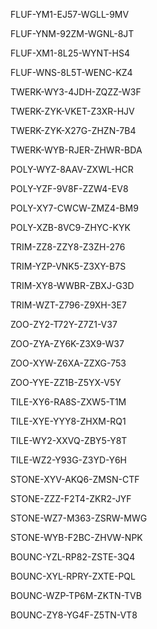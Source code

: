 FLUF-YM1-EJ57-WGLL-9MV

FLUF-YNM-92ZM-WGNL-8JT

FLUF-XM1-8L25-WYNT-HS4

FLUF-WNS-8L5T-WENC-KZ4

TWERK-WY3-4JDH-ZQZZ-W3F

TWERK-ZYK-VKET-Z3XR-HJV

TWERK-ZYK-X27G-ZHZN-7B4

TWERK-WYB-RJER-ZHWR-BDA

POLY-WYZ-8AAV-ZXWL-HCR

POLY-YZF-9V8F-ZZW4-EV8

POLY-XY7-CWCW-ZMZ4-BM9

POLY-XZB-8VC9-ZHYC-KYK

TRIM-ZZ8-ZZY8-Z3ZH-276

TRIM-YZP-VNK5-Z3XY-B7S

TRIM-XY8-WWBR-ZBXJ-G3D

TRIM-WZT-Z796-Z9XH-3E7

ZOO-ZY2-T72Y-Z7Z1-V37

ZOO-ZYA-ZY6K-Z3X9-W37

ZOO-XYW-Z6XA-ZZXG-753

ZOO-YYE-ZZ1B-Z5YX-V5Y

TILE-XY6-RA8S-ZXW5-T1M

TILE-XYE-YYY8-ZHXM-RQ1

TILE-WY2-XXVQ-ZBY5-Y8T

TILE-WZ2-Y93G-Z3YD-Y6H

STONE-XYV-AKQ6-ZMSN-CTF

STONE-ZZZ-F2T4-ZKR2-JYF

STONE-WZ7-M363-ZSRW-MWG

STONE-WYB-F2BC-ZHVW-NPK

BOUNC-YZL-RP82-ZSTE-3Q4

BOUNC-XYL-RPRY-ZXTE-PQL

BOUNC-WZP-TP6M-ZKTN-TVB

BOUNC-ZY8-YG4F-Z5TN-VT8